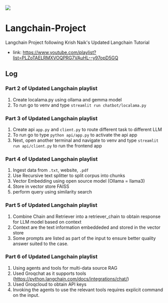 ![](https://python.langchain.com/img/brand/wordmark.png)

# Langchain-Project
Langchain Project following Krish Naik's Updated Langchain Tutorial
- link: https://www.youtube.com/playlist?list=PLZoTAELRMXVOQPRG7VAuHL--y97opD5GQ

## Log
### Part 2 of Updated Langchain playlist
1. Create localama.py using ollama and gemma model
2. To run go to venv and type `streamlit run chatbot/localama.py`

### Part 3 of Updated Langchain playlist
1. Create api `app.py` and `client.py` to route different task to different LLM
2. To run go to type `python api/app.py` to activate the api app
3. Next, open another terminal and navigate to venv and type `streamlit run api/client.py` to run the frontend app

### Part 4 of Updated Langchain playlist
1. Ingest data from `.txt`, website, `.pdf`
2. Use Recursive text splitter to split corpus into chunks
3. Vector Embedding using open source model (Ollama = llama3)
4. Store in vector store FAISS
5. perform query using similarity search


### Part 5 of Updated Langchain playlist
1. Combine Chain and Retriever into a retriever_chain to obtain response for LLM model based on context
2. Context are the text information embeddeded and stored in the vector store
3. Some prompts are listed as part of the input to ensure better quality answer suited to the case.


### Part 6 of Updated Langchain playlist
1. Using agents and tools for multi-data source RAG
2. Used Groqchat as it supports tools (https://python.langchain.com/docs/integrations/chat/)
3. Used Groqcloud to obtain API keys
4. Invoking the agents to use the relevant tools requires explicit command on the input.